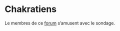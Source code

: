 # Chakratiens

Le membres de ce [forum](http://forum.chakrat.com/viewtopic.php?t=26809&highlight=connecteur) s’amusent avec le sondage.